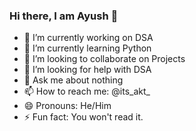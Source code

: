 ### Hi there, I am Ayush 👋


<!-- **Itsayu/itsayu** is a ✨ _special_ ✨ repository because its `README.md` (this file) appears on your GitHub profile.

Here are some ideas to get you started:
 -->
- 🔭 I’m currently working on DSA
- 🌱 I’m currently learning Python
- 👯 I’m looking to collaborate on Projects
- 🤔 I’m looking for help with DSA
- 💬 Ask me about nothing
- 📫 How to reach me: @its_akt_
- 😄 Pronouns: He/Him
- ⚡ Fun fact: You won't read it.

